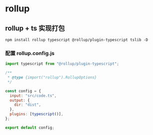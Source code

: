 # rollup

## rollup + ts 实现打包

```shell
npm install rollup typescript @rollup/plugin-typescript tslib -D
```

### 配置 rollup.config.js

```js
import typescript from "@rollup/plugin-typescript";

/**
 * @type {import("rollup").RollupOptions}
 */

const config = {
  input: "src/code.ts",
  output: {
    dir: "dist",
  },
  plugins: [typescript()],
};

export default config;
```
